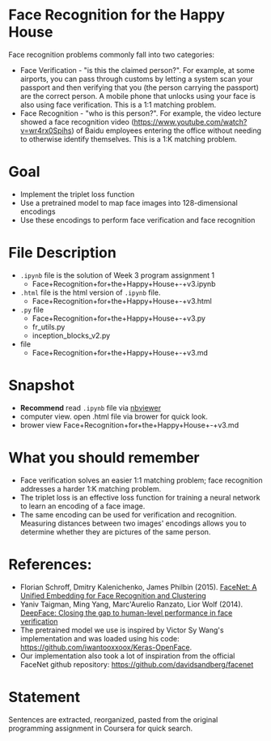 # Face Recognition for the Happy House
Face recognition problems commonly fall into two categories:
- Face Verification - "is this the claimed person?". For example, at some airports, you can pass through customs by letting a system scan your passport and then verifying that you (the person carrying the passport) are the correct person. A mobile phone that unlocks using your face is also using face verification. This is a 1:1 matching problem.
- Face Recognition - "who is this person?". For example, the video lecture showed a face recognition video (https://www.youtube.com/watch?v=wr4rx0Spihs) of Baidu employees entering the office without needing to otherwise identify themselves. This is a 1:K matching problem.

# Goal
- Implement the triplet loss function
- Use a pretrained model to map face images into 128-dimensional encodings
- Use these encodings to perform face verification and face recognition

# File Description
- `.ipynb` file is the solution of Week 3 program assignment 1
  - Face+Recognition+for+the+Happy+House+-+v3.ipynb
- `.html` file is the html version of `.ipynb` file.
  - Face+Recognition+for+the+Happy+House+-+v3.html
- `.py` file
  - Face+Recognition+for+the+Happy+House+-+v3.py
  - fr_utils.py
  - inception_blocks_v2.py
- file
  - Face+Recognition+for+the+Happy+House+-+v3.md
  
# Snapshot
- **Recommend** read `.ipynb` file via [nbviewer](https://nbviewer.jupyter.org/)
- computer view. open .html file via brower for quick look.
- brower view Face+Recognition+for+the+Happy+House+-+v3.md

# What you should remember
- Face verification solves an easier 1:1 matching problem; face recognition addresses a harder 1:K matching problem. 
- The triplet loss is an effective loss function for training a neural network to learn an encoding of a face image.
- The same encoding can be used for verification and recognition. Measuring distances between two images' encodings allows you to determine whether they are pictures of the same person. 

# References:

- Florian Schroff, Dmitry Kalenichenko, James Philbin (2015). [FaceNet: A Unified Embedding for Face Recognition and Clustering](https://arxiv.org/pdf/1503.03832.pdf)
- Yaniv Taigman, Ming Yang, Marc'Aurelio Ranzato, Lior Wolf (2014). [DeepFace: Closing the gap to human-level performance in face verification](https://research.fb.com/wp-content/uploads/2016/11/deepface-closing-the-gap-to-human-level-performance-in-face-verification.pdf) 
- The pretrained model we use is inspired by Victor Sy Wang's implementation and was loaded using his code: https://github.com/iwantooxxoox/Keras-OpenFace.
- Our implementation also took a lot of inspiration from the official FaceNet github repository: https://github.com/davidsandberg/facenet 

# Statement
Sentences are extracted, reorganized, pasted from the original programming assignment in Coursera for quick search.
